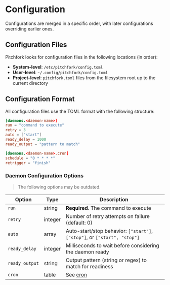 # Configuration

Configurations are merged in a specific order, with later configurations overriding earlier ones.

## Configuration Files

Pitchfork looks for configuration files in the following locations (in order):

- **System-level**: `/etc/pitchfork/config.toml`
- **User-level**: `~/.config/pitchfork/config.toml`
- **Project-level**: `pitchfork.toml` files from the filesystem root up to the current directory

## Configuration Format

All configuration files use the TOML format with the following structure:

```toml
[daemons.<daemon-name>]
run = "command to execute"
retry = 3
auto = ["start"]
ready_delay = 1000
ready_output = "pattern to match"

[daemons.<daemon-name>.cron]
schedule = "0 * * * *"
retrigger = "finish"
```

### Daemon Configuration Options

> The following options may be outdated.

| Option | Type | Description |
|--------|------|-------------|
| `run` | string | **Required**. The command to execute |
| `retry` | integer | Number of retry attempts on failure (default: 0) |
| `auto` | array | Auto-start/stop behavior: `["start"]`, `["stop"]`, or `["start", "stop"]` |
| `ready_delay` | integer | Milliseconds to wait before considering the daemon ready |
| `ready_output` | string | Output pattern (string or regex) to match for readiness |
| `cron` | table | See [cron](cron) |

